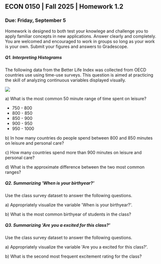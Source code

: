 

<div style="margin-top: -70px;"></div>

## ECON 0150 | Fall 2025 | Homework 1.2

### Due: Friday, September 5

Homework is designed to both test your knowlege and challenge you to apply familiar concepts in new applications. Answer clearly and completely. You are welcomed and encouraged to work in groups so long as your work is your own. Submit your figures and answers to Gradescope.



##### Q1. Interpreting Histograms

The following data from the Better Life Index was collected from OECD countries use using time-use surveys. This question is aimed at practicing the skill of analyzing continuous variables displayed visually. 

![](/Users/taylorjweidman/PROJECTS/tayweid.github.io/econ-0150/hw/hw-1-4/i/HW_1_0_Q1.png)

a) What is the most common 50 minute range of time spent on leisure?

- 750 - 800
- 800 - 850
- 850 - 900
- 900 - 950
- 950 - 1000

b) In how many countries do people spend between 800 and 850 minutes on leisure and personal care?

c) How many countries spend more than 900 minutes on leisure and personal care?

d) What is the approximate difference between the two most common ranges?



##### Q2. Summarizing 'When is your birthyear?'

Use the class survey dataset to answer the following questions.

a) Appropriately visualize the variable 'When is your birthyear?'.

b) What is the most common birthyear of students in the class?



##### Q3. Summarizing 'Are you a excited for this class?'

Use the class survey dataset to answer the following questions.

a) Appropriately visualize the variable 'Are you a excited for this class?'.

b) What is the second most frequent excitement rating for the class?
